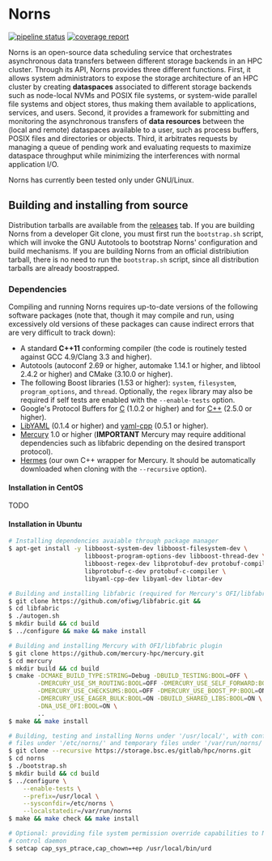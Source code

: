 # Norns
[![pipeline status](https://storage.bsc.es/gitlab/hpc/norns/badges/master/pipeline.svg)](https://storage.bsc.es/gitlab/hpc/norns/commits/master)
[![coverage report](https://storage.bsc.es/gitlab/hpc/norns/badges/master/coverage.svg)](https://storage.bsc.es/gitlab/hpc/norns/commits/master)

Norns is an open-source data scheduling service that orchestrates asynchronous
data transfers between different storage backends in an HPC cluster. Through
its API, Norns provides three different functions. First, it allows system
administrators to expose the storage architecture of an HPC cluster by creating
**dataspaces** associated to different storage backends such as node-local NVMs 
and POSIX file systems, or system-wide parallel file systems and object stores, 
thus making them available to applications, services, and users. 
Second, it provides a framework for submitting and monitoring the asynchronous
transfers of **data resources** between the (local and remote) dataspaces
available to a user, such as process buffers, POSIX files and directories or
objects. Third, it arbitrates requests by managing a queue of pending work and
evaluating requests to maximize dataspace throughput while minimizing the 
interferences with normal application I/O.

Norns has currently been tested only under GNU/Linux.

## Building and installing from source

Distribution tarballs are available from the [releases](releases) tab. If you 
are building Norns from a developer Git clone, you must first run the
`bootstrap.sh` script, which will invoke the GNU Autotools to bootstrap Norns'
configuration and build mechanisms. If you are building Norns from an official
distribiution tarball, there is no need to run the `bootstrap.sh` script, since
all distribution tarballs are already boostrapped.

### Dependencies

Compiling and running Norns requires up-to-date versions of the following
software packages (note that, though it may compile and run, using excessively
old versions of these packages can cause indirect errors that are very
difficult to track down):

- A standard **C++11** conforming compiler (the code is routinely tested
  against GCC 4.9/Clang 3.3 and higher).
- Autotools (autoconf 2.69 or higher, automake 1.14.1 or higher, and libtool
  2.4.2 or higher) and CMake (3.10.0 or higher).
- The following Boost libraries (1.53 or higher): `system`, `filesystem`,
  `program_options`, and `thread`. Optionally, the `regex` library may also be
  required if self tests are enabled with the `--enable-tests` option.
- Google's Protocol Buffers for [C](https://github.com/protobuf-c/protobuf-c)
  (1.0.2 or higher) and for [C++](https://github.com/protocolbuffers/protobuf)
  (2.5.0 or higher).
- [LibYAML](https://github.com/yaml/libyaml) (0.1.4 or higher) and
  [yaml-cpp](https://github.com/jbeder/yaml-cpp) (0.5.1 or higher).
- [Mercury](https://github.com/mercury-hpc/mercury) 1.0 or higher 
  (**IMPORTANT** Mercury may require additional dependencies such as libfabric 
  depending on the desired transport protocol).
- [Hermes](https://storage.bsc.es/gitlab/hpc/hermes) (our own C++ wrapper for
  Mercury. It should be automatically downloaded when cloning with the
  `--recursive` option).

#### Installation in CentOS

TODO

#### Installation in Ubuntu

```bash
# Installing dependencies avaiable through package manager
$ apt-get install -y libboost-system-dev libboost-filesystem-dev \
                     libboost-program-options-dev libboost-thread-dev \
                     libboost-regex-dev libprotobuf-dev protobuf-compiler \
                     libprotobuf-c-dev protobuf-c-compiler \
                     libyaml-cpp-dev libyaml-dev libtar-dev

# Building and installing libfabric (required for Mercury's OFI/libfabric plugin)
$ git clone https://github.com/ofiwg/libfabric.git &&
$ cd libfabric
$ ./autogen.sh
$ mkdir build && cd build 
$ ../configure && make && make install

# Building and installing Mercury with OFI/libfabric plugin
$ git clone https://github.com/mercury-hpc/mercury.git
$ cd mercury
$ mkdir build && cd build
$ cmake -DCMAKE_BUILD_TYPE:STRING=Debug -DBUILD_TESTING:BOOL=OFF \
        -DMERCURY_USE_SM_ROUTING:BOOL=OFF -DMERCURY_USE_SELF_FORWARD:BOOL=OFF \
        -DMERCURY_USE_CHECKSUMS:BOOL=OFF -DMERCURY_USE_BOOST_PP:BOOL=ON \
        -DMERCURY_USE_EAGER_BULK:BOOL=ON -DBUILD_SHARED_LIBS:BOOL=ON \
        -DNA_USE_OFI:BOOL=ON \
        ..
$ make && make install

# Building, testing and installing Norns under '/usr/local/', with configuration
# files under '/etc/norns/' and temporary files under '/var/run/norns/'
$ git clone --recursive https://storage.bsc.es/gitlab/hpc/norns.git
$ cd norns
$ ./bootstrap.sh
$ mkdir build && cd build 
$ ../configure \
    --enable-tests \
    --prefix=/usr/local \
    --sysconfdir=/etc/norns \
    --localstatedir=/var/run/norns
$ make && make check && make install

# Optional: providing file system permission override capabilities to Norns
# control daemon
$ setcap cap_sys_ptrace,cap_chown=+ep /usr/local/bin/urd
```
